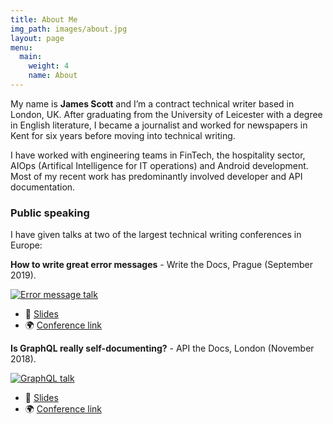```yaml
---
title: About Me
img_path: images/about.jpg
layout: page
menu:
  main:
    weight: 4
    name: About
---
```


My name is **James Scott** and I’m a contract technical writer based in London, UK. After graduating from the University of Leicester with a degree in English literature, I became a journalist and worked for newspapers in Kent for six years before moving into technical writing.

I have worked with engineering teams in FinTech, the hospitality sector, AIOps (Artifical Intelligence for IT operations) and Android development. Most of my recent work has predominantly involved developer and API documentation.

### Public speaking 

I have given talks at two of the largest technical writing conferences in Europe: 

**How to write great error messages** - Write the Docs, Prague (September 2019).

[![Error message talk](http://img.youtube.com/vi/hzCfl8CGJuw/0.jpg)](http://www.youtube.com/watch?v=hzCfl8CGJuw "Error message talk")

+ 💾 [Slides](https://speakerdeck.com/scottydocs/101-to-404-s-how-to-write-a-great-error-message)
+ 🌍 [Conference link](https://www.writethedocs.org/conf/prague/2019/)

**Is GraphQL really self-documenting?** - API the Docs, London (November 2018).

[![GraphQL talk](http://img.youtube.com/vi/rKzHc1hozB8/0.jpg)](http://www.youtube.com/watch?v=rKzHc1hozB8 "GraphQL talk")

+ 💾 [Slides](https://speakerdeck.com/scottydocs/is-graphql-really-self-documenting)
+ 🌍 [Conference link](https://apithedocs.org/london2018/agenda/jamesscott)
